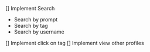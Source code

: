 [] Implement Search

- Search by prompt
- Search by tag
- Search by username

[] Implement click on tag
[] Implement view other profiles
